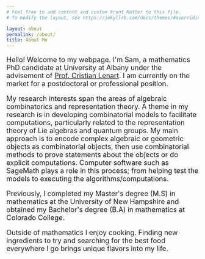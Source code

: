```yaml
---
# Feel free to add content and custom Front Matter to this file.
# To modify the layout, see https://jekyllrb.com/docs/themes/#overriding-theme-defaults

layout: about
permalink: /about/
title: About Me
---
```

<font size= "4">

<p>Hello! Welcome to my webpage. I'm Sam, a mathematics PhD candidate at University at Albany under the advisement of <a href="https://www.albany.edu/faculty/lenart/">Prof. Cristian Lenart</a>. I am currently on the market for a postdoctoral or professional position. <p>

<p>
My research interests span the areas of algebraic combinatorics and representation theory. A theme in my research is in developing combinatorial models to facilitate computations, particularly related to the representation theory of Lie algebras and quantum groups. My main approach is to encode complex algebraic or geometric objects as combinatorial objects, then use combinatorial methods to prove statements about the objects or do explicit computations. Computer software such as SageMath plays a role in this process; from helping test the models to executing the algorithms/computations.
<p>
<p> 
Previously, I completed my Master's degree (M.S) in mathematics at the University of New Hampshire and obtained my Bachelor's degree (B.A) in mathematics at Colorado College.
<p>
Outside of mathematics I enjoy cooking. Finding new ingredients to try and searching for the best food everywhere I go brings unique flavors into my life.</font>
